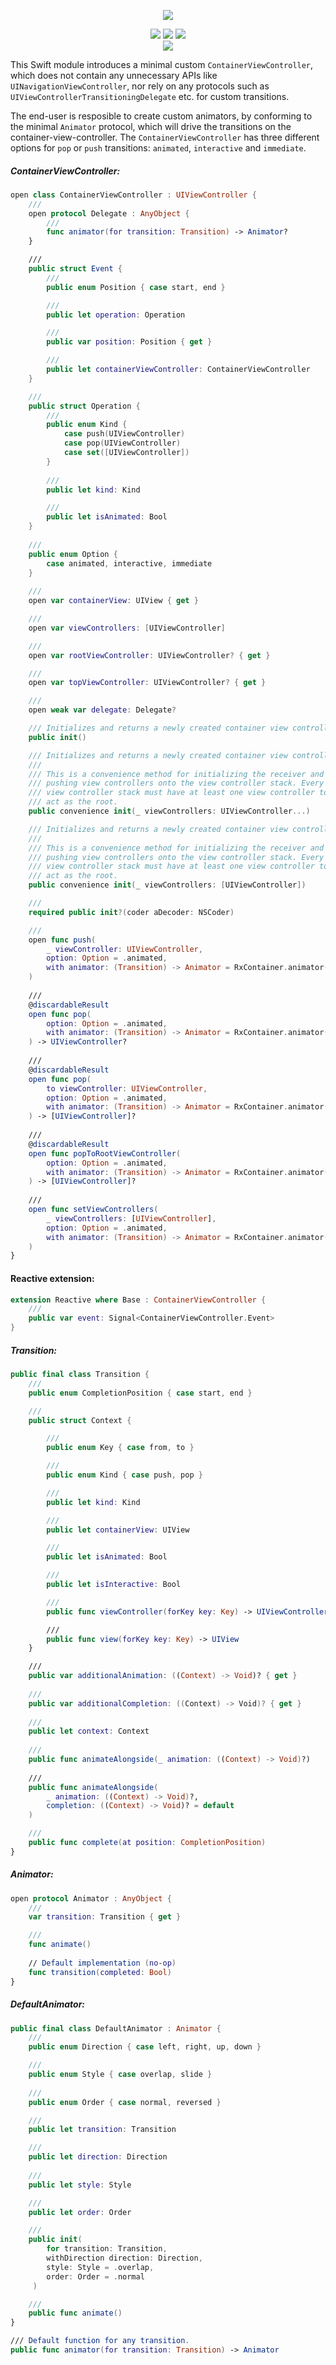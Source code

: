 <p align="center"><img src="Resources/logo.png" /></p>
<p align="center">
	<img src="https://img.shields.io/badge/Language-Swift%204.0-orange.svg?style=flat-square&link=https://swift.org&link=https://github.com/apple/swift/blob/master/CHANGELOG.md"/>	
	<img src="https://img.shields.io/cocoapods/v/RxContainer.svg?maxAge=120&label=Version&colorB=01A5EB&style=flat-square"/>
	<img src="https://img.shields.io/badge/License-MIT-ff5050.svg?maxAge=120&style=flat-square"/><br>
	<!---hide until linked correctly--
	<a href="https://travis-ci.org/DevAndArtist/RxContainer">
		<img src="http://img.shields.io/travis/DevAndArtist/RxContainer.svg?label=Travis%20CI&style=flat-square"/>
	</a><br>
	<a href="https://codecov.io/gh/DevAndArtist/RxContainer">
		<img src="https://img.shields.io/codecov/c/github/DevAndArtist/RxContainer.svg?label=Code%20coverage&style=flat-square"/>
	--->
	</a>
	<img src="https://img.shields.io/badge/Compatibility-Carthage%20%7C%20CocoaPods-a0a0a0.svg?maxAge=120&style=flat-square"/>
</p>

This Swift module introduces a minimal custom `ContainerViewController`, which does not contain any unnecessary APIs like `UINavigationViewController`, nor rely on any protocols such as `UIViewControllerTransitioningDelegate` etc. for custom transitions.

The end-user is resposible to create custom animators, by conforming to the minimal `Animator` protocol, which will drive the transitions on the container-view-controller.  The `ContainerViewController` has three different options for `pop` or `push` transitions: `animated`, `interactive` and `immediate`.

##### ContainerViewController:

```swift
open class ContainerViewController : UIViewController {
    ///
    open protocol Delegate : AnyObject {
        ///
        func animator(for transition: Transition) -> Animator?
    }

    ///
    public struct Event {
        ///
        public enum Position { case start, end }

        ///
        public let operation: Operation

        ///
        public var position: Position { get }

        ///
        public let containerViewController: ContainerViewController
    }

    ///
    public struct Operation {
        ///
        public enum Kind {
            case push(UIViewController)
            case pop(UIViewController)
            case set([UIViewController])
        }
        
        ///
        public let kind: Kind

        ///
        public let isAnimated: Bool
    }
    
    ///
    public enum Option {
        case animated, interactive, immediate
    }
    
    ///
    open var containerView: UIView { get }

    ///
    open var viewControllers: [UIViewController]

    ///
    open var rootViewController: UIViewController? { get }

    ///
    open var topViewController: UIViewController? { get }

    ///
    open weak var delegate: Delegate?

    /// Initializes and returns a newly created container view controller.
    public init()

    /// Initializes and returns a newly created container view controller.
    ///
    /// This is a convenience method for initializing the receiver and
    /// pushing view controllers onto the view controller stack. Every
    /// view controller stack must have at least one view controller to 
    /// act as the root.
    public convenience init(_ viewControllers: UIViewController...)

    /// Initializes and returns a newly created container view controller.
    ///
    /// This is a convenience method for initializing the receiver and
    /// pushing view controllers onto the view controller stack. Every
    /// view controller stack must have at least one view controller to 
    /// act as the root.
    public convenience init(_ viewControllers: [UIViewController])

    ///
    required public init?(coder aDecoder: NSCoder)

    ///
    open func push(
		_ viewController: UIViewController, 
		option: Option = .animated, 
		with animator: (Transition) -> Animator = RxContainer.animator(for:)
	)
    
    ///
    @discardableResult
    open func pop(
    	option: Option = .animated, 
		with animator: (Transition) -> Animator = RxContainer.animator(for:)
	) -> UIViewController?
    
    ///
    @discardableResult
    open func pop(
	    to viewController: UIViewController, 
	    option: Option = .animated,
	    with animator: (Transition) -> Animator = RxContainer.animator(for:)
    ) -> [UIViewController]?
    
    ///
    @discardableResult
    open func popToRootViewController(
    	option: Option = .animated,
	    with animator: (Transition) -> Animator = RxContainer.animator(for:)
    ) -> [UIViewController]?
    
    ///
    open func setViewControllers(
    	_ viewControllers: [UIViewController], 
    	option: Option = .animated,
    	with animator: (Transition) -> Animator = RxContainer.animator(for:)
    )
}
```

#### Reactive extension:

```swift
extension Reactive where Base : ContainerViewController {
	///
	public var event: Signal<ContainerViewController.Event>
}
```

##### Transition:

```swift 
public final class Transition {
    ///
    public enum CompletionPosition { case start, end }

    ///
    public struct Context {

        ///
        public enum Key { case from, to }

        ///
        public enum Kind { case push, pop }

        ///
        public let kind: Kind

        ///
        public let containerView: UIView

        ///
        public let isAnimated: Bool

        ///
        public let isInteractive: Bool

        ///
        public func viewController(forKey key: Key) -> UIViewController

        ///
        public func view(forKey key: Key) -> UIView
    }

    ///
    public var additionalAnimation: ((Context) -> Void)? { get }
    
    ///
    public var additionalCompletion: ((Context) -> Void)? { get }
    
    ///
    public let context: Context
    
    ///
    public func animateAlongside(_ animation: ((Context) -> Void)?)
    
    ///
    public func animateAlongside(
    	_ animation: ((Context) -> Void)?, 
    	completion: ((Context) -> Void)? = default
    )

    ///
    public func complete(at position: CompletionPosition)
}
```

##### Animator:

```swift
open protocol Animator : AnyObject {
    ///
    var transition: Transition { get }

    ///
    func animate()
    
    // Default implementation (no-op)
    func transition(completed: Bool)
}
```
##### DefaultAnimator:

```swift
public final class DefaultAnimator : Animator {
    ///
    public enum Direction { case left, right, up, down }

    ///
    public enum Style { case overlap, slide }    
    
    ///
    public enum Order { case normal, reversed }

    ///
    public let transition: Transition

    ///
    public let direction: Direction
    
    ///
    public let style: Style

    ///
    public let order: Order

    ///
    public init(
    	for transition: Transition,
    	withDirection direction: Direction,
		style: Style = .overlap,
	 	order: Order = .normal
	 )

    ///
    public func animate()
}

/// Default function for any transition.
public func animator(for transition: Transition) -> Animator
```